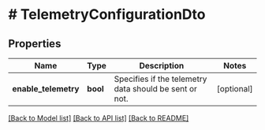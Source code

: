 # # TelemetryConfigurationDto

## Properties

Name | Type | Description | Notes
------------ | ------------- | ------------- | -------------
**enable_telemetry** | **bool** | Specifies if the telemetry data should be sent or not. | [optional]

[[Back to Model list]](../../README.md#models) [[Back to API list]](../../README.md#endpoints) [[Back to README]](../../README.md)
